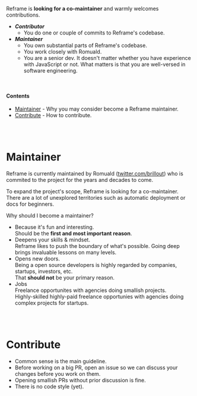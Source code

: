 <!---






    WARNING, READ THIS.
    This is a computed file. Do not edit.
    Edit `/docs/contributing.template.md` instead.












    WARNING, READ THIS.
    This is a computed file. Do not edit.
    Edit `/docs/contributing.template.md` instead.












    WARNING, READ THIS.
    This is a computed file. Do not edit.
    Edit `/docs/contributing.template.md` instead.












    WARNING, READ THIS.
    This is a computed file. Do not edit.
    Edit `/docs/contributing.template.md` instead.












    WARNING, READ THIS.
    This is a computed file. Do not edit.
    Edit `/docs/contributing.template.md` instead.






-->

Reframe is **looking for a co-maintainer** and warmly welcomes contributions.

- **_Contributor_**
  - You do one or couple of commits to Reframe's codebase.
- **_Maintainer_**
  - You own substantial parts of Reframe's codebase.
  - You work closely with Romuald.
  - You are a senior dev.
    It doesn't matter whether you have experience with JavaScript or not.
    What matters is that you are well-versed in software engineering.

<br/>

#### Contents

 - [Maintainer](#maintainer) - Why you may consider become a Reframe maintainer.
 - [Contribute](#contribute) - How to contribute.

<br/>
<br/>

# Maintainer

Reframe is currently maintained by Romuald ([twitter.com/brillout](https://twitter.com/brillout))
who is commited to the project for the years and decades to come.

To expand the project's scope, Reframe is looking for a co-maintainer.
There are a lot of unexplored territories such as automatic deployment
or docs for beginners.

Why should I become a maintainer?
- Because it's fun and interesting.
  <br/>
  Should be the **first and most important reason**.
- Deepens your skills & mindset.
  <br/>
  Reframe likes to push the boundary of what's possible.
  Going deep brings invaluable lessons on many levels.
- Opens new doors.
  <br/>
  Being a open source developers is highly regarded by companies, startups, investors, etc.
  <br/>
  That **should not** be your primary reason.
- Jobs
  <br/>
  Freelance opportunites with agencies doing smallish projects.
  <br/>
  Highly-skilled highly-paid freelance opportunies with agencies doing complex projects for startups.

<br/>
<br/>

# Contribute

- Common sense is the main guideline.
- Before working on a big PR, open an issue so we can discuss your changes before you work on them.
- Opening smallish PRs without prior discussion is fine.
- There is no code style (yet).

<!---






    WARNING, READ THIS.
    This is a computed file. Do not edit.
    Edit `/docs/contributing.template.md` instead.












    WARNING, READ THIS.
    This is a computed file. Do not edit.
    Edit `/docs/contributing.template.md` instead.












    WARNING, READ THIS.
    This is a computed file. Do not edit.
    Edit `/docs/contributing.template.md` instead.












    WARNING, READ THIS.
    This is a computed file. Do not edit.
    Edit `/docs/contributing.template.md` instead.












    WARNING, READ THIS.
    This is a computed file. Do not edit.
    Edit `/docs/contributing.template.md` instead.






-->
